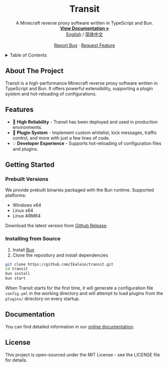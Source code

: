 <!-- Improved compatibility of back to top link -->

<a id="readme-top"></a>

<!-- PROJECT SHIELDS -->

<!-- PROJECT LOGO -->
<br />
<div align="center">
  <h1 align="center">Transit</h1>
  <p align="center">
    A Minecraft reverse proxy software written in TypeScript and Bun.
    <br />
    <a href="https://transit.ikale.io/"><strong>View Documentation »</strong></a>
    <br />
    <a href="https://github.com/Ikaleio/transit/">English</a>
    /
    <a href="https://github.com/Ikaleio/transit/blob/main/README-ZH.md">简体中文</a>
    <br />
    <br />
    <a href="https://github.com/Ikaleio/transit/issues">Report Bug</a>
    ·
    <a href="https://github.com/Ikaleio/transit/issues">Request Feature</a>
  </p>
</div>

<!-- Table of Contents -->
<details>
  <summary>Table of Contents</summary>
  <ol>
    <li><a href="#about-the-project">About The Project</a></li>
    <li><a href="#features">Features</a></li>
    <li><a href="#getting-started">Getting Started</a></li>
    <li><a href="#usage">Usage</a></li>
    <li><a href="#documentation">Documentation</a></li>
    <li><a href="#tech-stack">Tech Stack</a></li>
    <li><a href="#license">License</a></li>
  </ol>
</details>

## About The Project

Transit is a high-performance Minecraft reverse proxy software written in TypeScript and Bun. It offers powerful extensibility, supporting a plugin system and hot-reloading of configurations.

## Features

- 🚀 **High Reliability** - Transit has been deployed and used in production environments.
- 🔌 **Plugin System** - Implement custom whitelist, kick messages, traffic control, and more with just a few lines of code.
- 💡 **Developer Experience** - Supports hot-reloading of configuration files and plugins.

## Getting Started

### Prebuilt Versions

We provide prebuilt binaries packaged with the Bun runtime. Supported platforms:

- Windows x64
- Linux x64
- Linux ARM64

Download the latest version from [Github Release](https://github.com/Ikaleio/transit/releases/latest).

### Installing from Source

1. Install [Bun](https://bun.sh/docs/installation)
2. Clone the repository and install dependencies

```sh
git clone https://github.com/Ikaleio/transit.git
cd transit
bun install
bun start
```

When Transit starts for the first time, it will generate a configuration file `config.yml` in the working directory and will attempt to load plugins from the `plugins/` directory on every startup.

## Documentation

You can find detailed information in our [online documentation](https://transit.ikale.io/).

## License

This project is open-sourced under the MIT License - see the LICENSE file for details.
